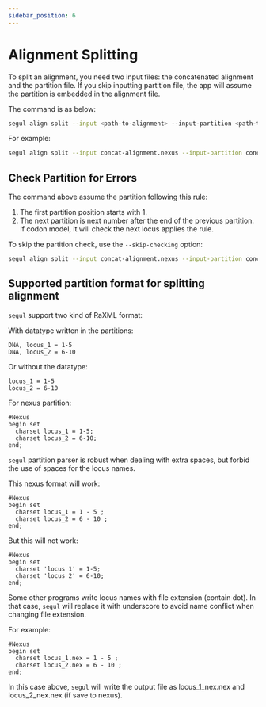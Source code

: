 ```yaml
---
sidebar_position: 6
---
```


# Alignment Splitting

To split an alignment, you need two input files: the concatenated alignment and the partition file. If you skip inputting partition file, the app will assume the partition is embedded in the alignment file.

The command is as below:

```Bash
segul align split --input <path-to-alignment> --input-partition <path-to-partition-file>
```

For example:

```Bash
segul align split --input concat-alignment.nexus --input-partition concat-alignment-partition.nex
```

## Check Partition for Errors

The command above assume the partition following this rule:

1. The first partition position starts with 1.
2. The next partition is next number after the end of the previous partition. If codon model, it will check the next locus applies the rule.

To skip the partition check, use the `--skip-checking` option:

```Bash
segul align split --input concat-alignment.nexus --input-partition concat-alignment-partition.nex --skip-checking
```

## Supported partition format for splitting alignment

`segul` support two kind of RaXML format:

With datatype written in the partitions:

```Text
DNA, locus_1 = 1-5
DNA, locus_2 = 6-10
```

Or without the datatype:

```Text
locus_1 = 1-5
locus_2 = 6-10
```

For nexus partition:

```Text
#Nexus
begin set
  charset locus_1 = 1-5;
  charset locus_2 = 6-10;
end;
```

`segul` partition parser is robust when dealing with extra spaces, but forbid the use of spaces for the locus names.

This nexus format will work:

```Text
#Nexus
begin set
  charset locus_1 = 1 - 5 ;
  charset locus_2 = 6 - 10 ;
end;
```

But this will not work:

```Text
#Nexus
begin set
  charset 'locus 1' = 1-5;
  charset 'locus 2' = 6-10;
end;
```

Some other programs write locus names with file extension (contain dot). In that case, `segul` will replace it with underscore to avoid name conflict when changing file extension.

For example:

```Text
#Nexus
begin set
  charset locus_1.nex = 1 - 5 ;
  charset locus_2.nex = 6 - 10 ;
end;
```

In this case above, `segul` will write the output file as locus_1_nex.nex and locus_2_nex.nex (if save to nexus).
